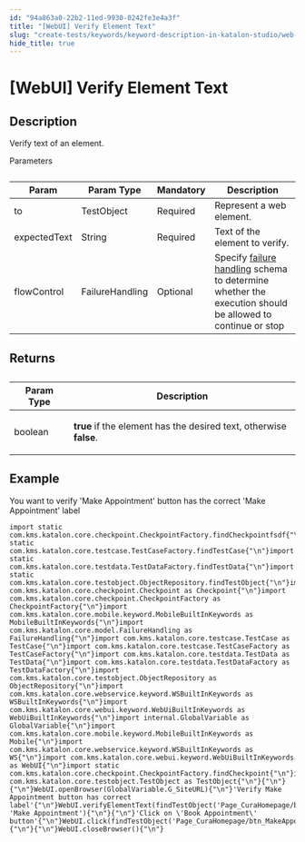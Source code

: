 ```yaml
---
id: "94a863a0-22b2-11ed-9930-0242fe3e4a3f"
title: "[WebUI] Verify Element Text"
slug: "create-tests/keywords/keyword-description-in-katalon-studio/web-ui-keywords/webui-verify-element-text"
hide_title: true
---
```


# <a id="id_0" class="anchor_top_offset"/><a id="ariaid-title1" class="anchor_top_offset"/>[WebUI] Verify Element Text


## <a id="id_0__id_1" class="anchor_top_offset"/>Description

              
<p xmlns="http://www.w3.org/1999/xhtml" className="p">Verify text of an element.</p> 
      
<p xmlns="http://www.w3.org/1999/xhtml" className="p">Parameters</p> 
      
<table xmlns="http://www.w3.org/1999/xhtml" className="table anchor_top_offset" id="id_0__8c2296c6-8ec1-45d0-990e-dfe5ef05ec88"><caption /><thead className="thead"><tr className><th className="entry anchor_top_offset" id="id_0__8c2296c6-8ec1-45d0-990e-dfe5ef05ec88__entry__1">Param</th><th className="entry anchor_top_offset" id="id_0__8c2296c6-8ec1-45d0-990e-dfe5ef05ec88__entry__2">Param Type</th><th className="entry anchor_top_offset" id="id_0__8c2296c6-8ec1-45d0-990e-dfe5ef05ec88__entry__3">Mandatory</th><th className="entry anchor_top_offset" id="id_0__8c2296c6-8ec1-45d0-990e-dfe5ef05ec88__entry__4">Description</th></tr></thead><tbody className="tbody"><tr className><td className="entry" headers="id_0__8c2296c6-8ec1-45d0-990e-dfe5ef05ec88__entry__1 id_0__8c2296c6-8ec1-45d0-990e-dfe5ef05ec88__entry__2 id_0__8c2296c6-8ec1-45d0-990e-dfe5ef05ec88__entry__3 id_0__8c2296c6-8ec1-45d0-990e-dfe5ef05ec88__entry__4 ">to</td><td className="entry" headers="id_0__8c2296c6-8ec1-45d0-990e-dfe5ef05ec88__entry__1 id_0__8c2296c6-8ec1-45d0-990e-dfe5ef05ec88__entry__2 id_0__8c2296c6-8ec1-45d0-990e-dfe5ef05ec88__entry__3 id_0__8c2296c6-8ec1-45d0-990e-dfe5ef05ec88__entry__4 ">TestObject</td><td className="entry" headers="id_0__8c2296c6-8ec1-45d0-990e-dfe5ef05ec88__entry__1 id_0__8c2296c6-8ec1-45d0-990e-dfe5ef05ec88__entry__2 id_0__8c2296c6-8ec1-45d0-990e-dfe5ef05ec88__entry__3 id_0__8c2296c6-8ec1-45d0-990e-dfe5ef05ec88__entry__4 ">Required</td><td className="entry" headers="id_0__8c2296c6-8ec1-45d0-990e-dfe5ef05ec88__entry__1 id_0__8c2296c6-8ec1-45d0-990e-dfe5ef05ec88__entry__2 id_0__8c2296c6-8ec1-45d0-990e-dfe5ef05ec88__entry__3 id_0__8c2296c6-8ec1-45d0-990e-dfe5ef05ec88__entry__4 ">Represent a web element.</td></tr><tr className><td className="entry" headers="id_0__8c2296c6-8ec1-45d0-990e-dfe5ef05ec88__entry__1 id_0__8c2296c6-8ec1-45d0-990e-dfe5ef05ec88__entry__2 id_0__8c2296c6-8ec1-45d0-990e-dfe5ef05ec88__entry__3 id_0__8c2296c6-8ec1-45d0-990e-dfe5ef05ec88__entry__4 ">expectedText</td><td className="entry" headers="id_0__8c2296c6-8ec1-45d0-990e-dfe5ef05ec88__entry__1 id_0__8c2296c6-8ec1-45d0-990e-dfe5ef05ec88__entry__2 id_0__8c2296c6-8ec1-45d0-990e-dfe5ef05ec88__entry__3 id_0__8c2296c6-8ec1-45d0-990e-dfe5ef05ec88__entry__4 ">String</td><td className="entry" headers="id_0__8c2296c6-8ec1-45d0-990e-dfe5ef05ec88__entry__1 id_0__8c2296c6-8ec1-45d0-990e-dfe5ef05ec88__entry__2 id_0__8c2296c6-8ec1-45d0-990e-dfe5ef05ec88__entry__3 id_0__8c2296c6-8ec1-45d0-990e-dfe5ef05ec88__entry__4 ">Required</td><td className="entry" headers="id_0__8c2296c6-8ec1-45d0-990e-dfe5ef05ec88__entry__1 id_0__8c2296c6-8ec1-45d0-990e-dfe5ef05ec88__entry__2 id_0__8c2296c6-8ec1-45d0-990e-dfe5ef05ec88__entry__3 id_0__8c2296c6-8ec1-45d0-990e-dfe5ef05ec88__entry__4 ">Text of the element to verify.</td></tr><tr className><td className="entry" headers="id_0__8c2296c6-8ec1-45d0-990e-dfe5ef05ec88__entry__1 id_0__8c2296c6-8ec1-45d0-990e-dfe5ef05ec88__entry__2 id_0__8c2296c6-8ec1-45d0-990e-dfe5ef05ec88__entry__3 id_0__8c2296c6-8ec1-45d0-990e-dfe5ef05ec88__entry__4 ">flowControl</td><td className="entry" headers="id_0__8c2296c6-8ec1-45d0-990e-dfe5ef05ec88__entry__1 id_0__8c2296c6-8ec1-45d0-990e-dfe5ef05ec88__entry__2 id_0__8c2296c6-8ec1-45d0-990e-dfe5ef05ec88__entry__3 id_0__8c2296c6-8ec1-45d0-990e-dfe5ef05ec88__entry__4 ">FailureHandling</td><td className="entry" headers="id_0__8c2296c6-8ec1-45d0-990e-dfe5ef05ec88__entry__1 id_0__8c2296c6-8ec1-45d0-990e-dfe5ef05ec88__entry__2 id_0__8c2296c6-8ec1-45d0-990e-dfe5ef05ec88__entry__3 id_0__8c2296c6-8ec1-45d0-990e-dfe5ef05ec88__entry__4 ">Optional</td><td className="entry" headers="id_0__8c2296c6-8ec1-45d0-990e-dfe5ef05ec88__entry__1 id_0__8c2296c6-8ec1-45d0-990e-dfe5ef05ec88__entry__2 id_0__8c2296c6-8ec1-45d0-990e-dfe5ef05ec88__entry__3 id_0__8c2296c6-8ec1-45d0-990e-dfe5ef05ec88__entry__4 ">Specify <a className="xref" href="/docs/maintain/configure-failure-handling-settings-in-katalon-studio">failure handling</a> schema to         determine whether the execution should be allowed to continue or         stop</td></tr></tbody></table> 
      

## <a id="id_0__id_2" class="anchor_top_offset"/>Returns

              
<table xmlns="http://www.w3.org/1999/xhtml" className="table anchor_top_offset" id="id_0__22c168f6-1806-4f67-80ef-9e6406c37a9d"><caption /><thead className="thead"><tr className><th className="entry anchor_top_offset" id="id_0__22c168f6-1806-4f67-80ef-9e6406c37a9d__entry__1">Param Type</th><th className="entry anchor_top_offset" id="id_0__22c168f6-1806-4f67-80ef-9e6406c37a9d__entry__2">Description</th></tr></thead><tbody className="tbody"><tr className><td className="entry" headers="id_0__22c168f6-1806-4f67-80ef-9e6406c37a9d__entry__1 id_0__22c168f6-1806-4f67-80ef-9e6406c37a9d__entry__2 ">boolean</td><td className="entry" headers="id_0__22c168f6-1806-4f67-80ef-9e6406c37a9d__entry__1 id_0__22c168f6-1806-4f67-80ef-9e6406c37a9d__entry__2 ">         <p className="p">           <strong className="ph b">true</strong> if the element has the desired           text, otherwise <strong className="ph b">false</strong>.</p>         <p className="p">         </p></td></tr></tbody></table> 
      

## <a id="id_0__id_3" class="anchor_top_offset"/>Example

              
<p xmlns="http://www.w3.org/1999/xhtml" className="p">You want to verify 'Make Appointment' button has the   correct 'Make Appointment' label </p> 
              
<pre xmlns="http://www.w3.org/1999/xhtml" className="pre codeblock"><code>import static com.kms.katalon.core.checkpoint.CheckpointFactory.findCheckpointfsdf{"\n"}import static com.kms.katalon.core.testcase.TestCaseFactory.findTestCase{"\n"}import static com.kms.katalon.core.testdata.TestDataFactory.findTestData{"\n"}import static com.kms.katalon.core.testobject.ObjectRepository.findTestObject{"\n"}import com.kms.katalon.core.checkpoint.Checkpoint as Checkpoint{"\n"}import com.kms.katalon.core.checkpoint.CheckpointFactory as CheckpointFactory{"\n"}import com.kms.katalon.core.mobile.keyword.MobileBuiltInKeywords as MobileBuiltInKeywords{"\n"}import com.kms.katalon.core.model.FailureHandling as FailureHandling{"\n"}import com.kms.katalon.core.testcase.TestCase as TestCase{"\n"}import com.kms.katalon.core.testcase.TestCaseFactory as TestCaseFactory{"\n"}import com.kms.katalon.core.testdata.TestData as TestData{"\n"}import com.kms.katalon.core.testdata.TestDataFactory as TestDataFactory{"\n"}import com.kms.katalon.core.testobject.ObjectRepository as ObjectRepository{"\n"}import com.kms.katalon.core.webservice.keyword.WSBuiltInKeywords as WSBuiltInKeywords{"\n"}import com.kms.katalon.core.webui.keyword.WebUiBuiltInKeywords as WebUiBuiltInKeywords{"\n"}import internal.GlobalVariable as GlobalVariable{"\n"}import com.kms.katalon.core.mobile.keyword.MobileBuiltInKeywords as Mobile{"\n"}import com.kms.katalon.core.webservice.keyword.WSBuiltInKeywords as WS{"\n"}import com.kms.katalon.core.webui.keyword.WebUiBuiltInKeywords as WebUI{"\n"}import static com.kms.katalon.core.checkpoint.CheckpointFactory.findCheckpoint{"\n"}import com.kms.katalon.core.testobject.TestObject as TestObject{"\n"}{"\n"}{"\n"}WebUI.openBrowser(GlobalVariable.G_SiteURL){"\n"}'Verify Make Appointment button has correct label'{"\n"}WebUI.verifyElementText(findTestObject('Page_CuraHomepage/btn_MakeAppointment'), 'Make Appointment'){"\n"}{"\n"}'Click on \'Book Appointment\' button'{"\n"}WebUI.click(findTestObject('Page_CuraHomepage/btn_MakeAppointment')){"\n"}{"\n"}WebUI.closeBrowser(){"\n"}</code></pre> 
            
